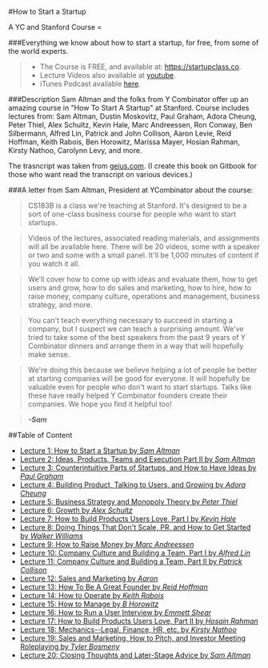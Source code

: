 #How to Start a Startup

A YC and Stanford Course =

###Everything we know about how to start a startup, for free, from some of the world experts.

>* The Course is FREE, and available at: https://startupclass.co.
>* Lecture Videos also available at [youtube](https://www.youtube.com/channel/UCxIJaCMEptJjxmmQgGFsnCg).
>* iTunes Podcast available [here](https://itunes.apple.com/us/podcast/how-to-start-a-startup/id922398209?mt=2).

###Description
Sam Altman and the folks from Y Combinator offer up an amazing course in "How To Start A Startup" at Stanford. Course includes lectures from: Sam Altman, Dustin Moskovitz, Paul Graham, Adora Cheung, Peter Thiel, Alex Schultz, Kevin Hale, Marc Andreessen, Ron Conway, Ben Silbermann, Alfred Lin, Patrick and John Collison, Aaron Levie, Reid Hoffman, Keith Rabois, Ben Horowitz, Marissa Mayer, Hosian Rahman, Kirsty Nathoo, Carolynn Levy, and more.

The trasncript was taken from [geius.com](http://genius.com/albums/Sam-altman/How-to-start-a-startup-cs183b). (I create this book on Gitbook for those who want read the transcript on various devices.)

###A letter from Sam Altman, President at YCombinator about the course:

>CS183B is a class we're teaching at Stanford. It's designed to be a sort of one-class business course for people who want to start startups.

>Videos of the lectures, associated reading materials, and assignments will all be available here. There will be 20 videos, some with a speaker or two and some with a small panel. It'll be 1,000 minutes of content if you watch it all. 

>We'll cover how to come up with ideas and evaluate them, how to get users and grow, how to do sales and marketing, how to hire, how to raise money, company culture, operations and management, business strategy, and more. 

>You can't teach everything necessary to succeed in starting a company, but I suspect we can teach a surprising amount. We've tried to take some of the best speakers from the past 9 years of Y Combinator dinners and arrange them in a way that will hopefully make sense.

>We're doing this because we believe helping a lot of people be better at starting companies will be good for everyone. It will hopefully be valuable even for people who don't want to start startups. 
Talks like these have really helped Y Combinator founders create their companies. We hope you find it helpful too! 

>***-Sam*** 

##Table of Content

* [Lecture 1: How to Start a Startup by *Sam Altman*](Lecture01.md)
* [Lecture 2: Ideas, Products, Teams and Execution Part II by *Sam Altman*](Lecture02.md)
* [Lecture 3: Counterintuitive Parts of Startups, and How to Have Ideas by *Paul Graham*](Lecture03.md)
* [Lecture 4: Building Product, Talking to Users, and Growing by *Adora Cheung*](Lecture04.md)
* [Lecture 5: Business Strategy and Monopoly Theory by *Peter Thiel*](Lecture05.md)
* [Lecture 6: Growth by *Alex Schultz*](Lecture06.md)
* [Lecture 7: How to Build Products Users Love, Part I by *Kevin Hale*](Lecture07.md)
* [Lecture 8: Doing Things That Don't Scale, PR, and How to Get Started by *Walker Williams*](Lecture08.md)
* [Lecture 9: How to Raise Money by *Marc Andreessen*](Lecture09.md)
* [Lecture 10: Company Culture and Building a Team, Part I by *Alfred Lin*](Lecture10.md)
* [Lecture 11: Company Culture and Building a Team, Part II by *Patrick Collison*](Lecture11.md)
* [Lecture 12: Sales and Marketing by *Aaron*](Lecture12.md)
* [Lecture 13: How To Be A Great Founder by *Reid Hoffman*](Lecture13.md)
* [Lecture 14: How to Operate by *Keith Rabois*](Lecture14.md)
* [Lecture 15: How to Manage by *B Horowitz*](Lecture15.md)
* [Lecture 16: How to Run a User Interview by *Emmett Shear*](Lecture16.md)
* [Lecture 17: How to Build Products Users Love, Part II by *Hosain Rahman*](Lecture17.md)
* [Lecture 18: Mechanics--Legal, Finance, HR, etc. by *Kirsty Nathoo*](Lecture18.md)
* [Lecture 19: Sales and Marketing, How to Pitch, and Investor Meeting Roleplaying by *Tyler Bosmeny*](Lecture19.md)
* [Lecture 20: Closing Thoughts and Later-Stage Advice by *Sam Altman*](Lecture20.md)

